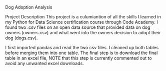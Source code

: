 Dog Adoption Analysis

Project Description
This project is a culumiantion of all the skills I learned in my Python for Data Science certification course through Code Academy. 
I found two .csv files on an open data source that provided data on dog owners (owners.csv) and what went into the owners decision to adopt their dog (dogs.csv).

I first imported pandas and read the two csv files. I cleaned up both tables before merging them into one table.
The final step is to download the final table in an excel file, NOTE that this step is currently commented out to avoid any unwanted excel downloads. 
